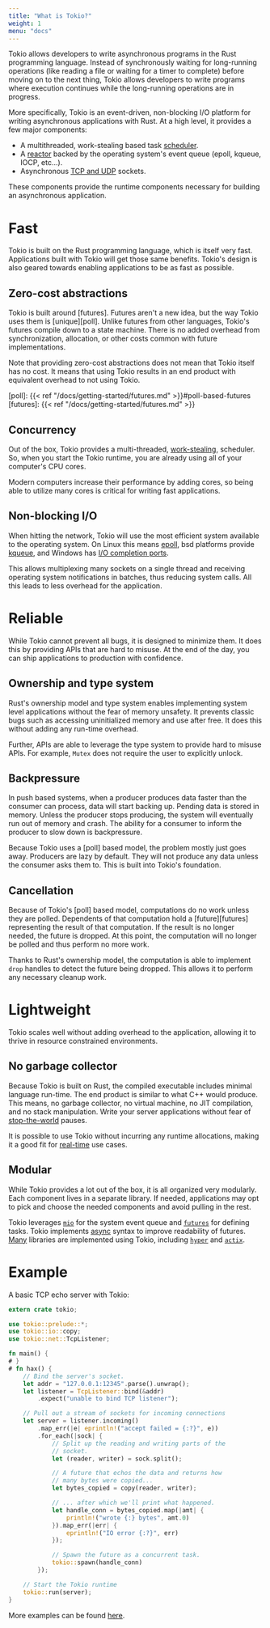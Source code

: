 ```yaml
---
title: "What is Tokio?"
weight: 1
menu: "docs"
---
```


Tokio allows developers to write asynchronous programs in the Rust programming
language. Instead of synchronously waiting for long-running operations (like reading
a file or waiting for a timer to complete) before moving on to the next thing,
Tokio allows developers to write programs where execution continues while the
long-running operations are in progress.

More specifically, Tokio is an event-driven, non-blocking I/O platform
for writing asynchronous applications with Rust. At a high level, it
provides a few major components:

* A multithreaded, work-stealing based task [scheduler].
* A [reactor] backed by the operating system's event queue (epoll, kqueue,
  IOCP, etc...).
* Asynchronous [TCP and UDP][net] sockets.

These components provide the runtime components necessary for building
an asynchronous application.

[net]: https://docs.rs/tokio/0.1/tokio/net/index.html
[reactor]: https://docs.rs/tokio/0.1/tokio/reactor/index.html
[scheduler]: https://tokio-rs.github.io/tokio/doc/tokio/runtime/index.html

# Fast

Tokio is built on the Rust programming language, which is itself very
fast. Applications built with Tokio will get those same benefits. Tokio's design
is also geared towards enabling applications to be as fast as possible.

## Zero-cost abstractions

Tokio is built around [futures]. Futures aren't a new idea, but the way Tokio
uses them is [unique][poll]. Unlike futures from other languages, Tokio's
futures compile down to a state machine. There is no added overhead from
synchronization, allocation, or other costs common with future implementations.

Note that providing zero-cost abstractions does not mean that Tokio itself has
no cost. It means that using Tokio results in an end product with equivalent
overhead to not using Tokio.

[poll]: {{< ref "/docs/getting-started/futures.md" >}}#poll-based-futures
[futures]: {{< ref "/docs/getting-started/futures.md" >}}

## Concurrency

Out of the box, Tokio provides a multi-threaded, [work-stealing], scheduler. So,
when you start the Tokio runtime, you are already using all of your computer's
CPU cores.

Modern computers increase their performance by adding cores, so being able to
utilize many cores is critical for writing fast applications.

[work-stealing]: https://en.wikipedia.org/wiki/Work_stealing

## Non-blocking I/O

When hitting the network, Tokio will use the most efficient system available to
the operating system. On Linux this means [epoll], bsd platforms provide [kqueue],
and Windows has [I/O completion ports][iocp].

This allows multiplexing many sockets on a single thread and receiving
operating system notifications in batches, thus reducing system calls. All this
leads to less overhead for the application.

[epoll]: http://man7.org/linux/man-pages/man7/epoll.7.html
[kqueue]: https://www.freebsd.org/cgi/man.cgi?query=kqueue&sektion=2
[iocp]: https://docs.microsoft.com/en-us/windows/desktop/fileio/i-o-completion-ports

# Reliable

While Tokio cannot prevent all bugs, it is designed to minimize them. It does
this by providing APIs that are hard to misuse. At the end of the day, you can
ship applications to production with confidence.

## Ownership and type system

Rust's ownership model and type system enables implementing system level
applications without the fear of memory unsafety. It prevents classic bugs
such as accessing uninitialized memory and use after free. It does this without
adding any run-time overhead.

Further, APIs are able to leverage the type system to provide hard to misuse
APIs. For example, `Mutex` does not require the user to explicitly unlock.

## Backpressure

In push based systems, when a producer produces data faster than the consumer
can process, data will start backing up. Pending data is stored in memory.
Unless the producer stops producing, the system will eventually run out of
memory and crash. The ability for a consumer to inform the producer to slow down
is backpressure.

Because Tokio uses a [poll] based model, the problem mostly just goes away.
Producers are lazy by default. They will not produce any data unless the
consumer asks them to. This is built into Tokio's foundation.

## Cancellation

Because of Tokio's [poll] based model, computations do no work unless they are
polled. Dependents of that computation hold a [future][futures] representing the
result of that computation. If the result is no longer needed, the future is
dropped. At this point, the computation will no longer be polled and thus
perform no more work.

Thanks to Rust's ownership model, the computation is able to implement `drop`
handles to detect the future being dropped. This allows it to perform any
necessary cleanup work.

# Lightweight

Tokio scales well without adding overhead to the application, allowing it to
thrive in resource constrained environments.

## No garbage collector

Because Tokio is built on Rust, the compiled executable includes minimal
language run-time. The end product is similar to what C++ would produce. This
means, no garbage collector, no virtual machine, no JIT compilation, and no
stack manipulation. Write your server applications without fear of
[stop-the-world][gc] pauses.

It is possible to use Tokio without incurring any runtime allocations, making it
a good fit for [real-time] use cases.

[gc]: https://en.wikipedia.org/wiki/Garbage_collection_(computer_science)#Disadvantages
[real-time]: https://en.wikipedia.org/wiki/Real-time_computing

## Modular

While Tokio provides a lot out of the box, it is all organized very modularly.
Each component lives in a separate library. If needed, applications may opt to
pick and choose the needed components and avoid pulling in the rest.

Tokio leverages [`mio`] for the system event queue and [`futures`] for defining
tasks.  Tokio implements [async] syntax to improve readability of futures.
[Many] libraries are implemented using Tokio, including [`hyper`] and [`actix`].

[`mio`]: https://github.com/tokio-rs/mio
[`futures`]: https://docs.rs/futures/*/futures/
[async]: https://tokio.rs/blog/2018-08-async-await/
[Many]: https://crates.io/crates/tokio/reverse_dependencies
[`hyper`]: https://hyper.rs/guides/
[`actix`]: https://actix.rs/book/actix/

# Example

A basic TCP echo server with Tokio:

```rust
extern crate tokio;

use tokio::prelude::*;
use tokio::io::copy;
use tokio::net::TcpListener;

fn main() {
# }
# fn hax() {
    // Bind the server's socket.
    let addr = "127.0.0.1:12345".parse().unwrap();
    let listener = TcpListener::bind(&addr)
        .expect("unable to bind TCP listener");

    // Pull out a stream of sockets for incoming connections
    let server = listener.incoming()
        .map_err(|e| eprintln!("accept failed = {:?}", e))
        .for_each(|sock| {
            // Split up the reading and writing parts of the
            // socket.
            let (reader, writer) = sock.split();

            // A future that echos the data and returns how
            // many bytes were copied...
            let bytes_copied = copy(reader, writer);

            // ... after which we'll print what happened.
            let handle_conn = bytes_copied.map(|amt| {
                println!("wrote {:} bytes", amt.0)
            }).map_err(|err| {
                eprintln!("IO error {:?}", err)
            });

            // Spawn the future as a concurrent task.
            tokio::spawn(handle_conn)
        });

    // Start the Tokio runtime
    tokio::run(server);
}
```

More examples can be found [here](https://github.com/tokio-rs/tokio/tree/v0.1.x/tokio/examples).
